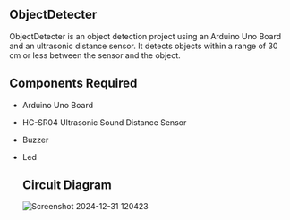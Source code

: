 ## ObjectDetecter
ObjectDetecter is an object detection project using an Arduino Uno Board and an ultrasonic distance sensor. It detects objects within a range of 30 cm or less between the sensor and the object.

## Components Required
- Arduino Uno Board
- HC-SR04 Ultrasonic Sound Distance Sensor
- Buzzer
- Led

  ## Circuit Diagram
  ![Screenshot 2024-12-31 120423](https://github.com/user-attachments/assets/0b87690d-51a0-48c3-a197-d5d60c14b4a6)
